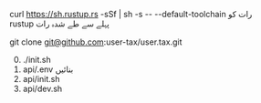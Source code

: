 curl https://sh.rustup.rs -sSf | sh -s -- --default-toolchain رات کو<br>rustup پہلے سے طے شدہ رات

git clone git@github.com:user-tax/user.tax.git

0. ./init.sh
1. api/.env بنائیں
2. api/init.sh
3. api/dev.sh